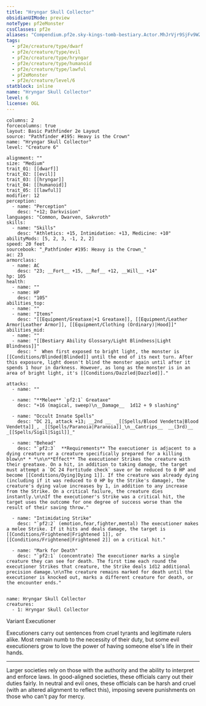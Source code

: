 ```yaml
---
title: "Hryngar Skull Collector"
obsidianUIMode: preview
noteType: pf2eMonster
cssClasses: pf2e
aliases: "Compendium.pf2e.sky-kings-tomb-bestiary.Actor.MhJrVjr9SjFv9WZy" 
tags:
  - pf2e/creature/type/dwarf
  - pf2e/creature/type/evil
  - pf2e/creature/type/hryngar
  - pf2e/creature/type/humanoid
  - pf2e/creature/type/lawful
  - pf2eMonster
  - pf2e/creature/level/6
statblock: inline
name: "Hryngar Skull Collector"
level: 6
license: OGL
---
```


```statblock
columns: 2
forcecolumns: true
layout: Basic Pathfinder 2e Layout
source: "Pathfinder #195: Heavy is the Crown"
name: "Hryngar Skull Collector"
level: "Creature 6"

alignment: ""
size: "Medium"
trait_01: [[dwarf]]
trait_02: [[evil]]
trait_03: [[hryngar]]
trait_04: [[humanoid]]
trait_05: [[lawful]]
modifier: 12
perception:
  - name: "Perception"
    desc: "+12; Darkvision"
languages: "Common, Dwarven, Sakvroth"
skills:
  - name: "Skills"
    desc: "Athletics: +15, Intimidation: +13, Medicine: +10"
abilityMods: [5, 2, 3, -1, 2, 2]
speed: 20 feet
sourcebook: "_Pathfinder #195: Heavy is the Crown_"
ac: 23
armorclass:
  - name: AC
    desc: "23; __Fort__ +15, __Ref__ +12, __Will__ +14"
hp: 105
health:
  - name: ""
  - name: HP
    desc: "105"
abilities_top:
  - name: ""
  - name: "Items"
    desc: "[[Equipment/Greataxe|+1 Greataxe]], [[Equipment/Leather Armor|Leather Armor]], [[Equipment/Clothing (Ordinary)|Hood]]"
abilities_mid:
  - name: ""
  - name: "[[Bestiary Ability Glossary/Light Blindness|Light Blindness]]"
    desc: "  When first exposed to bright light, the monster is [[Conditions/Blinded|Blinded]] until the end of its next turn. After this exposure, light doesn't blind the monster again until after it spends 1 hour in darkness. However, as long as the monster is in an area of bright light, it's [[Conditions/Dazzled|Dazzled]]."

attacks:
  - name: ""

  - name: "**Melee** `pf2:1` Greataxe"
    desc: "+16 (magical, sweep)\n__Damage__  1d12 + 9 slashing"

  - name: "Occult Innate Spells"
    desc: "DC 21, attack +13; __2nd __  _[[Spells/Blood Vendetta|Blood Vendetta]]_, _[[Spells/Paranoia|Paranoia]]_\n__Cantrips__  __(3rd)__ _[[Spells/Sigil|Sigil]]_"

  - name: "Behead"
    desc: "`pf2:3`  **Requirements** The executioner is adjacent to a dying creature or a creature specifically prepared for a killing blow\n* * *\n\n**Effect** The executioner Strikes the creature with their greataxe. On a hit, in addition to taking damage, the target must attempt a `DC 24 Fortitude check` save or be reduced to 0 HP and become [[Conditions/Dying|Dying 1]]. If the creature was already dying (including if it was reduced to 0 HP by the Strike's damage), the creature's dying value increases by 1, in addition to any increase from the Strike. On a critical failure, the creature dies instantly.\n\nIf the executioner's Strike was a critical hit, the target uses the outcome for one degree of success worse than the result of their saving throw."

  - name: "Intimidating Strike"
    desc: "`pf2:2` (emotion,fear,fighter,mental) The executioner makes a melee Strike. If it hits and deals damage, the target is [[Conditions/Frightened|Frightened 1]], or [[Conditions/Frightened|Frightened 2]] on a critical hit."

  - name: "Mark for Death"
    desc: "`pf2:1` (concentrate) The executioner marks a single creature they can see for death. The first time each round the executioner Strikes that creature, the Strike deals 1d12 additional precision damage.\n\nThe creature remains marked for death until the executioner is knocked out, marks a different creature for death, or the encounter ends."
 
```

```encounter-table
name: Hryngar Skull Collector
creatures:
  - 1: Hryngar Skull Collector
```


Variant Executioner

Executioners carry out sentences from cruel tyrants and legitimate rulers alike. Most remain numb to the necessity of their duty, but some evil executioners grow to love the power of having someone else's life in their hands.

* * *

Larger societies rely on those with the authority and the ability to interpret and enforce laws. In good-aligned societies, these officials carry out their duties fairly. In neutral and evil ones, these officials can be harsh and cruel (with an altered alignment to reflect this), imposing severe punishments on those who can't pay for mercy.
